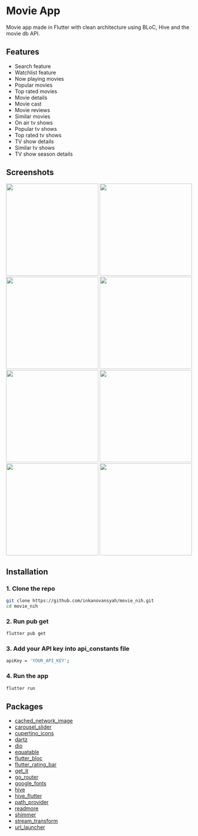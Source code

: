 
# Movie App
Movie app made in Flutter with clean architecture using BLoC, Hive and the movie db API.

## Features
- Search feature
- Watchlist feature
- Now playing movies
- Popular movies
- Top rated movies
- Movie details
- Movie cast
- Movie reviews
- Similar movies
- On air tv shows
- Popular tv shows
- Top rated tv shows
- TV show details
- Similar tv shows
- TV show season details


## Screenshots
<p>
  <img src="https://github.com/inkanovansyah/movie_nih/blob/main/screenshots/01.png" width="250" />
  <img src="https://github.com/inkanovansyah/movie_nih/blob/main/screenshots/02.png" width="250" />
  <img src="https://github.com/inkanovansyah/movie_nih/blob/main/screenshots/03.png" width="250" />
  <img src="https://github.com/inkanovansyah/movie_nih/blob/main/screenshots/04.png" width="250" />
  <img src="https://github.com/inkanovansyah/movie_nih/blob/main/screenshots/05.png" width="250" />
  <img src="https://github.com/inkanovansyah/movie_nih/blob/main/screenshots/06.png" width="250" />
  <img src="https://github.com/inkanovansyah/movie_nih/blob/main/screenshots/07.png" width="250" />
  <img src="https://github.com/inkanovansyah/movie_nih/blob/main/screenshots/08.png" width="250" />
</p>

## Installation
### 1. Clone the repo
```bash
git clone https://github.com/inkanovansyah/movie_nih.git
cd movie_nih
```
### 2. Run pub get
```bash
flutter pub get
```
### 3. Add your API key into api_constants file
```bash
apiKey = 'YOUR_API_KEY';
```
### 4. Run the app
```bash 
flutter run
```

## Packages
- [cached_network_image](https://pub.dev/packages/cached_network_image)
- [carousel_slider](https://pub.dev/packages/carousel_slider)
- [cupertino_icons](https://pub.dev/packages/cupertino_icons)
- [dartz](https://pub.dev/packages/dartz)
- [dio](https://pub.dev/packages/dio)
- [equatable](https://pub.dev/packages/equatable)
- [flutter_bloc](https://pub.dev/packages/flutter_bloc)
- [flutter_rating_bar](https://pub.dev/packages/flutter_rating_bar)
- [get_it](https://pub.dev/packages/get_it)
- [go_router](https://pub.dev/packages/go_router)
- [google_fonts](https://pub.dev/packages/google_fonts)
- [hive](https://pub.dev/packages/hive)
- [hive_flutter](https://pub.dev/packages/hive_flutter)
- [path_provider](https://pub.dev/packages/path_provider)
- [readmore](https://pub.dev/packages/readmore)
- [shimmer](https://pub.dev/packages/shimmer)
- [stream_transform](https://pub.dev/packages/stream_transform)
- [url_launcher](https://pub.dev/packages/url_launcher)



